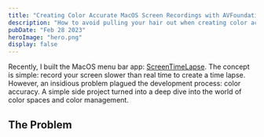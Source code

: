 ```yaml
---
title: "Creating Color Accurate MacOS Screen Recordings with AVFoundation and ScreenCaptureKit"
description: "How to avoid pulling your hair out when creating color accurate recordings"
pubDate: "Feb 28 2023"
heroImage: "hero.png"
display: false
---
```


Recently, I built the MacOS menu bar app: [ScreenTimeLapse](https://github.com/wkaisertexas/ScreenTimeLapse). The concept is simple: record your screen slower than real time to create a time lapse. However, an insidious problem plagued the development process: color accuracy. A simple side project turned into a deep dive into the world of color spaces and color management.

## The Problem
